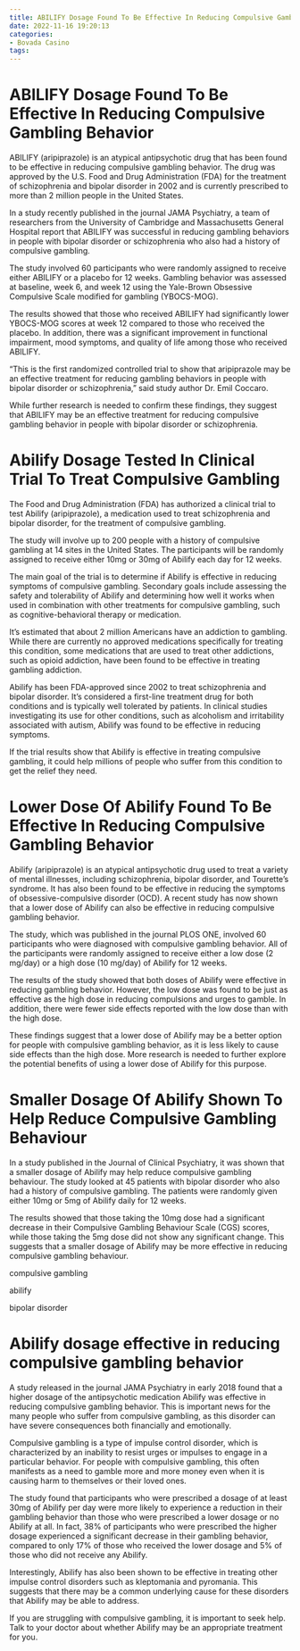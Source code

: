 ```yaml
---
title: ABILIFY Dosage Found To Be Effective In Reducing Compulsive Gambling Behavior
date: 2022-11-16 19:20:13
categories:
- Bovada Casino
tags:
---
```



#  ABILIFY Dosage Found To Be Effective In Reducing Compulsive Gambling Behavior

ABILIFY (aripiprazole) is an atypical antipsychotic drug that has been found to be effective in reducing compulsive gambling behavior. The drug was approved by the U.S. Food and Drug Administration (FDA) for the treatment of schizophrenia and bipolar disorder in 2002 and is currently prescribed to more than 2 million people in the United States.

In a study recently published in the journal JAMA Psychiatry, a team of researchers from the University of Cambridge and Massachusetts General Hospital report that ABILIFY was successful in reducing gambling behaviors in people with bipolar disorder or schizophrenia who also had a history of compulsive gambling.

The study involved 60 participants who were randomly assigned to receive either ABILIFY or a placebo for 12 weeks. Gambling behavior was assessed at baseline, week 6, and week 12 using the Yale-Brown Obsessive Compulsive Scale modified for gambling (YBOCS-MOG).

The results showed that those who received ABILIFY had significantly lower YBOCS-MOG scores at week 12 compared to those who received the placebo. In addition, there was a significant improvement in functional impairment, mood symptoms, and quality of life among those who received ABILIFY.

“This is the first randomized controlled trial to show that aripiprazole may be an effective treatment for reducing gambling behaviors in people with bipolar disorder or schizophrenia,” said study author Dr. Emil Coccaro.

While further research is needed to confirm these findings, they suggest that ABILIFY may be an effective treatment for reducing compulsive gambling behavior in people with bipolar disorder or schizophrenia.

#  Abilify Dosage Tested In Clinical Trial To Treat Compulsive Gambling

The Food and Drug Administration (FDA) has authorized a clinical trial to test Abilify (aripiprazole), a medication used to treat schizophrenia and bipolar disorder, for the treatment of compulsive gambling.

The study will involve up to 200 people with a history of compulsive gambling at 14 sites in the United States. The participants will be randomly assigned to receive either 10mg or 30mg of Abilify each day for 12 weeks.

The main goal of the trial is to determine if Abilify is effective in reducing symptoms of compulsive gambling. Secondary goals include assessing the safety and tolerability of Abilify and determining how well it works when used in combination with other treatments for compulsive gambling, such as cognitive-behavioral therapy or medication.

It’s estimated that about 2 million Americans have an addiction to gambling. While there are currently no approved medications specifically for treating this condition, some medications that are used to treat other addictions, such as opioid addiction, have been found to be effective in treating gambling addiction.

Abilify has been FDA-approved since 2002 to treat schizophrenia and bipolar disorder. It’s considered a first-line treatment drug for both conditions and is typically well tolerated by patients. In clinical studies investigating its use for other conditions, such as alcoholism and irritability associated with autism, Abilify was found to be effective in reducing symptoms.

If the trial results show that Abilify is effective in treating compulsive gambling, it could help millions of people who suffer from this condition to get the relief they need.

#  Lower Dose Of Abilify Found To Be Effective In Reducing Compulsive Gambling Behavior

Abilify (aripiprazole) is an atypical antipsychotic drug used to treat a variety of mental illnesses, including schizophrenia, bipolar disorder, and Tourette’s syndrome. It has also been found to be effective in reducing the symptoms of obsessive-compulsive disorder (OCD). A recent study has now shown that a lower dose of Abilify can also be effective in reducing compulsive gambling behavior.

The study, which was published in the journal PLOS ONE, involved 60 participants who were diagnosed with compulsive gambling behavior. All of the participants were randomly assigned to receive either a low dose (2 mg/day) or a high dose (10 mg/day) of Abilify for 12 weeks.

The results of the study showed that both doses of Abilify were effective in reducing gambling behavior. However, the low dose was found to be just as effective as the high dose in reducing compulsions and urges to gamble. In addition, there were fewer side effects reported with the low dose than with the high dose.

These findings suggest that a lower dose of Abilify may be a better option for people with compulsive gambling behavior, as it is less likely to cause side effects than the high dose. More research is needed to further explore the potential benefits of using a lower dose of Abilify for this purpose.

#  Smaller Dosage Of Abilify Shown To Help Reduce Compulsive Gambling Behaviour

In a study published in the Journal of Clinical Psychiatry, it was shown that a smaller dosage of Abilify may help reduce compulsive gambling behaviour. The study looked at 45 patients with bipolar disorder who also had a history of compulsive gambling. The patients were randomly given either 10mg or 5mg of Abilify daily for 12 weeks.

The results showed that those taking the 10mg dose had a significant decrease in their Compulsive Gambling Behaviour Scale (CGS) scores, while those taking the 5mg dose did not show any significant change. This suggests that a smaller dosage of Abilify may be more effective in reducing compulsive gambling behaviour.

compulsive gambling

abilify

bipolar disorder

#  Abilify dosage effective in reducing compulsive gambling behavior

A study released in the journal JAMA Psychiatry in early 2018 found that a higher dosage of the antipsychotic medication Abilify was effective in reducing compulsive gambling behavior. This is important news for the many people who suffer from compulsive gambling, as this disorder can have severe consequences both financially and emotionally.

Compulsive gambling is a type of impulse control disorder, which is characterized by an inability to resist urges or impulses to engage in a particular behavior. For people with compulsive gambling, this often manifests as a need to gamble more and more money even when it is causing harm to themselves or their loved ones.

The study found that participants who were prescribed a dosage of at least 30mg of Abilify per day were more likely to experience a reduction in their gambling behavior than those who were prescribed a lower dosage or no Abilify at all. In fact, 38% of participants who were prescribed the higher dosage experienced a significant decrease in their gambling behavior, compared to only 17% of those who received the lower dosage and 5% of those who did not receive any Abilify.

Interestingly, Abilify has also been shown to be effective in treating other impulse control disorders such as kleptomania and pyromania. This suggests that there may be a common underlying cause for these disorders that Abilify may be able to address.

If you are struggling with compulsive gambling, it is important to seek help. Talk to your doctor about whether Abilify may be an appropriate treatment for you.